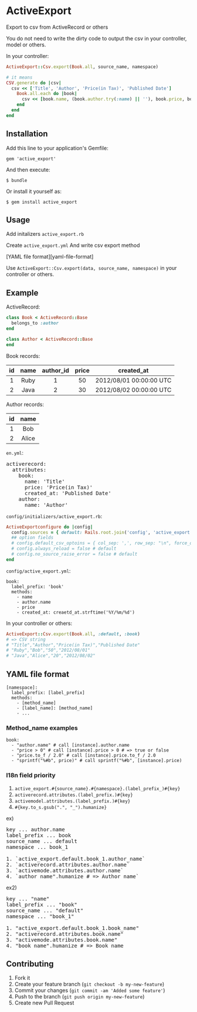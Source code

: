 # ActiveExport

Export to csv from ActiveRecord or others

You do not need to write the dirty code to output the csv in your controller, model or others.

In your controller:

````ruby
ActiveExport::Csv.export(Book.all, source_name, namespace)

# it means
CSV.generate do |csv|
  csv << ['Title', 'Author', 'Price(in Tax)', 'Published Date']
    Book.all.each do |book|
      csv << [book.name, (book.author.try(:name) || ''), book.price, book.created_at.strftime('%Y%m%d')]
    end
  end
end
````

## Installation

Add this line to your application's Gemfile:

    gem 'active_export'

And then execute:

    $ bundle

Or install it yourself as:

    $ gem install active_export

## Usage

Add initalizers `active_export.rb`

Create `active_export.yml` And write csv export method

[YAML file format][yaml-file-format]

Use `ActiveExport::Csv.export(data, source_name, namespace)` in your controller or others.

## Example

ActiveRecord:

````ruby
class Book < ActiveRecord::Base
  belongs_to :author
end

class Author < ActiveRecord::Base
end
````

Book records:

| id | name | author_id | price | created_at |
|:--:|:----:|:---------:|:-----:|:----------:|
|  1 | Ruby |         1 |    50 | 2012/08/01 00:00:00 UTC |
|  2 | Java |         2 |    30 | 2012/08/02 00:00:00 UTC |

Author records:

| id |  name |
|:--:|:-----:|
|  1 |   Bob |
|  2 | Alice |

`en.yml`:

<pre>
activerecord:
  attributes:
    book:
      name: 'Title'
      price: 'Price(in Tax)'
      created_at: 'Published Date'
    author:
      name: 'Author'
</pre>

`config/initializers/active_export.rb`:

````ruby
ActiveExportconfigure do |config|
  config.sources = { default: Rails.root.join('config', 'active_export.yml') }
  ## option fields
  # config.default_csv_optoins = { col_sep: ',', row_sep: "\n", force_quotes: true }
  # config.always_reload = false # default
  # config.no_source_raise_error = false # default
end
````

`config/active_export.yml`:

````
book:
  label_prefix: 'book'
  methods:
    - name
    - author.name
    - price
    - created_at: creaetd_at.strftime('%Y/%m/%d')
````

In your controller or others:

````ruby
ActiveExport::Csv.export(Book.all, :default, :book)
# => CSV string
# "Title","Author","Price(in Tax)","Published Date"
# "Ruby","Bob","50","2012/08/01"
# "Java","Alice","20","2012/08/02"
````

## YAML file format

```
[namespace]:
  label_prefix: [label_prefix]
  methods:
    - [method_name]
    - [label_name]: [method_name]
    - ...
```

### Method_name examples

```
book:
  - "author.name" # call [instance].author.name
  - "price > 0" # call [instance].price > 0 # => true or false
  - "price.to_f / 2.0" # call [instance].price.to_f / 2.0
  - "sprintf("%#b", price)" # call sprintf("%#b", [instance].price)
```

### I18n field priority

1. `active_export.#{source_name}.#{namespace}.(label_prefix_)#{key}`
2. `activerecord.attributes.(label_prefix.)#{key}`
3. `activemodel.attributes.(label_prefix.)#{key}`
4. `#{key.to_s.gsub(".", "_").humanize}`

ex)
<pre>
key ... author.name
label_prefix ... book
source_name ... default
namespace ... book_1

1. `active_export.default.book_1.author_name`
2. `activerecord.attributes.author.name`
3. `activemode.attributes.author.name`
4. `author_name".humanize # => Author name`
</pre>

ex2)
<pre>
key ... "name"
label_prefix ... "book"
source_name ... "default"
namespace ... "book_1"

1. "active_export.default.book_1.book_name"
2. "activerecord.attributes.book.name"
3. "activemode.attributes.book.name"
4. "book_name".humanize # => Book name
</pre>

## Contributing

1. Fork it
2. Create your feature branch (`git checkout -b my-new-feature`)
3. Commit your changes (`git commit -am 'Added some feature'`)
4. Push to the branch (`git push origin my-new-feature`)
5. Create new Pull Request
